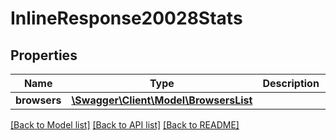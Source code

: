 # InlineResponse20028Stats

## Properties
Name | Type | Description | Notes
------------ | ------------- | ------------- | -------------
**browsers** | [**\Swagger\Client\Model\BrowsersList**](BrowsersList.md) |  | [optional] 

[[Back to Model list]](../README.md#documentation-for-models) [[Back to API list]](../README.md#documentation-for-api-endpoints) [[Back to README]](../README.md)

